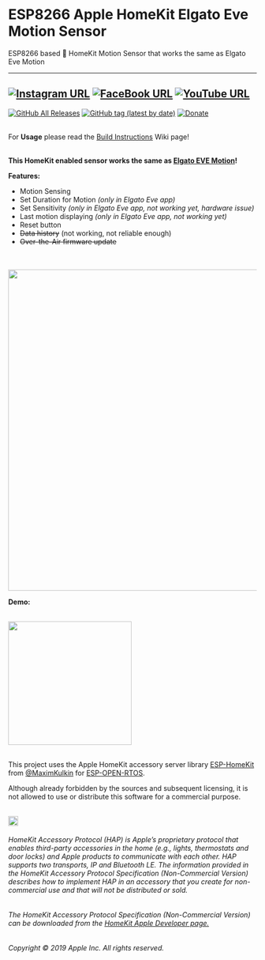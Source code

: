 # ESP8266 Apple HomeKit Elgato Eve Motion Sensor
ESP8266 based  HomeKit Motion Sensor that works the same as Elgato Eve Motion

------
[![Instagram URL](https://img.shields.io/twitter/url/https/www.instagram.com/homekidd?label=Follow&logo=instagram&style=social)](https://www.instagram.com/homekidd) [![FaceBook URL](https://img.shields.io/twitter/url/https/www.facebook.com/HomeKiid?label=Like&logo=facebook&style=social)](https://www.facebook.com/HomeKiid) [![YouTube URL](https://img.shields.io/twitter/url/https/www.youtube.com/channel/UCkqC_6j1uyYVv7SO3jPe7KA?label=Follow&logo=youtube&style=social)](https://www.youtube.com/channel/UCkqC_6j1uyYVv7SO3jPe7KA)
------

[![GitHub All Releases](https://img.shields.io/github/downloads/HomeKidd/ESP8266-HomeKit-Motion-Sensor-Elgato-Eve/total?color=green)](https://github.com/HomeKidd/ESP8266-HomeKit-Motion-Sensor-Elgato-Eve/releases) 
[![GitHub tag (latest by date)](https://img.shields.io/github/v/tag/HomeKidd/ESP8266-HomeKit-Motion-Sensor-Elgato-Eve?color=yellow&label=Latest%20Release)](https://github.com/HomeKidd/ESP8266-HomeKit-Motion-Sensor-Elgato-Eve/releases) 
[![Donate](https://img.shields.io/badge/Donate-PayPal-blue.svg)](https://www.paypal.com/cgi-bin/webscr?cmd=_s-xclick&hosted_button_id=CEYEK69ZYG69S&source=url)
<br/>
<br/>


For **Usage** please read the [Build Instructions](https://github.com/HomeKidd/ESP8266-HomeKit-Motion-Sensor-Elgato-Eve/wiki/Build-Instructions) Wiki page!<br/><br/>


**This HomeKit enabled sensor works the same as [Elgato EVE Motion](https://www.evehome.com/en/eve-motion)!** 



**Features:**

* Motion Sensing
* Set Duration for Motion _(only in Elgato Eve app)_
* Set Sensitivity  _(only in Elgato Eve app, not working yet, hardware issue)_
* Last motion displaying _(only in Elgato Eve app, not working yet)_
* Reset button 
* ~~Data history~~ (not working, not reliable enough)
* ~~Over-the-Air firmware update~~
 
<br/>
<br/>
<img src="https://github.com/HomeKidd/ESP8266-HomeKit-Weather-Station-BME280/raw/master/images/homekid_mockup_2g.jpg" class="center" width="650"/>

<br/>

**Demo:**

<br/>
<img src="https://github.com/HomeKidd/ESP8266-HomeKit-Weather-Station-BME280/raw/master/images/iosg.gif" class="center" width="250"/>

<br/>
<br/>

This project uses the Apple HomeKit accessory server library [ESP-HomeKit](https://github.com/maximkulkin/esp-homekit) from [@MaximKulkin](https://github.com/maximkulkin) for [ESP-OPEN-RTOS](https://github.com/SuperHouse/esp-open-rtos).<br/>

Although already forbidden by the sources and subsequent licensing, it is not allowed to use or distribute this software for a commercial purpose.<br/><br/>

<img src="https://freepngimg.com/thumb/apple_logo/25366-7-apple-logo-file.png" width="20"/> 

###### HomeKit Accessory Protocol (HAP) is Apple’s proprietary protocol that enables third-party accessories in the home (e.g., lights, thermostats and door locks) and Apple products to communicate with each other. HAP supports two transports, IP and Bluetooth LE. The information provided in the HomeKit Accessory Protocol Specification (Non-Commercial Version) describes how to implement HAP in an accessory that you create for non-commercial use and that will not be distributed or sold.

###### The HomeKit Accessory Protocol Specification (Non-Commercial Version) can be downloaded from the [HomeKit Apple Developer page.](https://developer.apple.com/homekit/)

###### Copyright © 2019 Apple Inc. All rights reserved.
